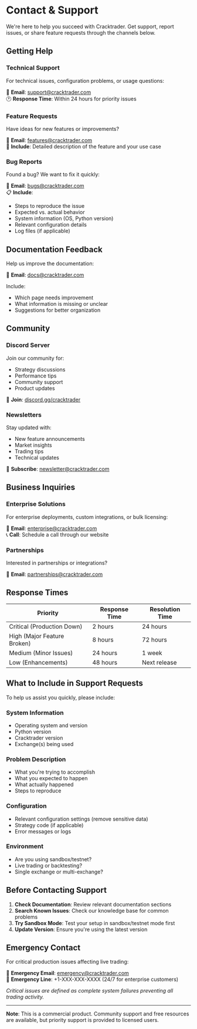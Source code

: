 # Contact & Support

We're here to help you succeed with Cracktrader. Get support, report issues, or share feature requests through the channels below.

## Getting Help

### Technical Support
For technical issues, configuration problems, or usage questions:

📧 **Email**: support@cracktrader.com  
🕐 **Response Time**: Within 24 hours for priority issues

### Feature Requests
Have ideas for new features or improvements?

📧 **Email**: features@cracktrader.com  
📝 **Include**: Detailed description of the feature and your use case

### Bug Reports
Found a bug? We want to fix it quickly:

📧 **Email**: bugs@cracktrader.com  
📋 **Include**:
- Steps to reproduce the issue
- Expected vs. actual behavior
- System information (OS, Python version)
- Relevant configuration details
- Log files (if applicable)

## Documentation Feedback

Help us improve the documentation:

📧 **Email**: docs@cracktrader.com

Include:
- Which page needs improvement
- What information is missing or unclear
- Suggestions for better organization

## Community

### Discord Server
Join our community for:
- Strategy discussions
- Performance tips  
- Community support
- Product updates

🔗 **Join**: [discord.gg/cracktrader](https://discord.gg/cracktrader)

### Newsletters
Stay updated with:
- New feature announcements
- Market insights
- Trading tips
- Technical updates

📰 **Subscribe**: newsletter@cracktrader.com

## Business Inquiries

### Enterprise Solutions
For enterprise deployments, custom integrations, or bulk licensing:

📧 **Email**: enterprise@cracktrader.com  
📞 **Call**: Schedule a call through our website

### Partnerships
Interested in partnerships or integrations?

📧 **Email**: partnerships@cracktrader.com

## Response Times

| Priority | Response Time | Resolution Time |
|----------|---------------|-----------------|
| Critical (Production Down) | 2 hours | 24 hours |
| High (Major Feature Broken) | 8 hours | 72 hours |
| Medium (Minor Issues) | 24 hours | 1 week |
| Low (Enhancements) | 48 hours | Next release |

## What to Include in Support Requests

To help us assist you quickly, please include:

### System Information
- Operating system and version
- Python version
- Cracktrader version
- Exchange(s) being used

### Problem Description  
- What you're trying to accomplish
- What you expected to happen
- What actually happened
- Steps to reproduce

### Configuration
- Relevant configuration settings (remove sensitive data)
- Strategy code (if applicable)
- Error messages or logs

### Environment
- Are you using sandbox/testnet?
- Live trading or backtesting?
- Single exchange or multi-exchange?

## Before Contacting Support

1. **Check Documentation**: Review relevant documentation sections
2. **Search Known Issues**: Check our knowledge base for common problems
3. **Try Sandbox Mode**: Test your setup in sandbox/testnet mode first
4. **Update Version**: Ensure you're using the latest version

## Emergency Contact

For critical production issues affecting live trading:

📧 **Emergency Email**: emergency@cracktrader.com  
📱 **Emergency Line**: +1-XXX-XXX-XXXX (24/7 for enterprise customers)

*Critical issues are defined as complete system failures preventing all trading activity.*

---

**Note**: This is a commercial product. Community support and free resources are available, but priority support is provided to licensed users.
